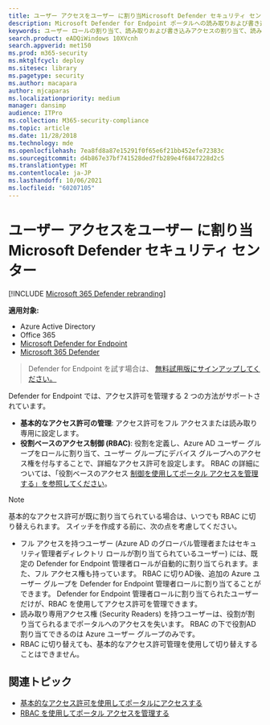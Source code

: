 ```yaml
---
title: ユーザー アクセスをユーザー に割り当Microsoft Defender セキュリティ センター
description: Microsoft Defender for Endpoint ポータルへの読み取りおよび書き込みまたは読み取り専用アクセスを割り当てる。
keywords: ユーザー ロールの割り当て、読み取りおよび書き込みアクセスの割り当て、読み取り専用アクセスの割り当て、ユーザー、ユーザー の役割、役割
search.product: eADQiWindows 10XVcnh
search.appverid: met150
ms.prod: m365-security
ms.mktglfcycl: deploy
ms.sitesec: library
ms.pagetype: security
ms.author: macapara
author: mjcaparas
ms.localizationpriority: medium
manager: dansimp
audience: ITPro
ms.collection: M365-security-compliance
ms.topic: article
ms.date: 11/28/2018
ms.technology: mde
ms.openlocfilehash: 7ea8fd8a87e15291f0f65e6f21bb452efe72383c
ms.sourcegitcommit: d4b867e37bf741528ded7fb289e4f6847228d2c5
ms.translationtype: MT
ms.contentlocale: ja-JP
ms.lasthandoff: 10/06/2021
ms.locfileid: "60207105"
---
```

# <a name="assign-user-access-to-microsoft-defender-security-center"></a>ユーザー アクセスをユーザー に割り当Microsoft Defender セキュリティ センター

[!INCLUDE [Microsoft 365 Defender rebranding](../../includes/microsoft-defender.md)]


**適用対象:**
- Azure Active Directory
- Office 365
- [Microsoft Defender for Endpoint](https://go.microsoft.com/fwlink/p/?linkid=2154037)
- [Microsoft 365 Defender](https://go.microsoft.com/fwlink/?linkid=2118804)

> Defender for Endpoint を試す場合は、 [無料試用版にサインアップしてください。](https://signup.microsoft.com/create-account/signup?products=7f379fee-c4f9-4278-b0a1-e4c8c2fcdf7e&ru=https://aka.ms/MDEp2OpenTrial?ocid=docs-wdatp-assignaccess-abovefoldlink)

Defender for Endpoint では、アクセス許可を管理する 2 つの方法がサポートされています。

- **基本的なアクセス許可の管理**: アクセス許可をフル アクセスまたは読み取り専用に設定します。
- **役割ベースのアクセス制御 (RBAC)**: 役割を定義し、Azure AD ユーザー グループをロールに割り当て、ユーザー グループにデバイス グループへのアクセス権を付与することで、詳細なアクセス許可を設定します。 RBAC の詳細については、「役割ベースのアクセス [制御を使用してポータル アクセスを管理する」を参照してください](rbac.md)。

> [!NOTE]
> 基本的なアクセス許可が既に割り当てられている場合は、いつでも RBAC に切り替えられます。 スイッチを作成する前に、次の点を考慮してください。
>
> - フル アクセスを持つユーザー (Azure AD のグローバル管理者またはセキュリティ管理者ディレクトリ ロールが割り当てられているユーザー) には、既定の Defender for Endpoint 管理者ロールが自動的に割り当てられます。また、フル アクセス権も持っています。 RBAC に切りAD後、追加の Azure ユーザー グループを Defender for Endpoint 管理者ロールに割り当てることができます。 Defender for Endpoint 管理者ロールに割り当てられたユーザーだけが、RBAC を使用してアクセス許可を管理できます。 
> - 読み取り専用アクセス権 (Security Readers) を持つユーザーは、役割が割り当てられるまでポータルへのアクセスを失います。 RBAC の下で役割AD割り当てできるのは Azure ユーザー グループのみです。
> - RBAC に切り替えても、基本的なアクセス許可管理を使用して切り替えすることはできません。

## <a name="related-topics"></a>関連トピック

- [基本的なアクセス許可を使用してポータルにアクセスする](basic-permissions.md)
- [RBAC を使用してポータル アクセスを管理する](rbac.md)
